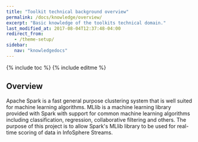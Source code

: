 ```yaml
---
title: "Toolkit technical background overview"
permalink: /docs/knowledge/overview/
excerpt: "Basic knowledge of the toolkits technical domain."
last_modified_at: 2017-08-04T12:37:48-04:00
redirect_from:
   - /theme-setup/
sidebar:
   nav: "knowledgedocs"
---
```

{% include toc %}
{% include editme %}


## Overview

Apache Spark is a fast general purpose clustering system that is well suited for machine learning algorithms. MLlib is a machine learning library provided with Spark with support for common machine learning algorithms including classification, regression, collaborative filtering and others. The purpose of this project is to allow Spark's MLlib library to be used for real-time scoring of data in InfoSphere Streams.
